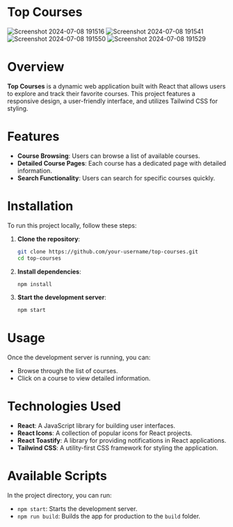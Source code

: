 # Top Courses
![Screenshot 2024-07-08 191516](https://github.com/MohdAsif01/Top_courses/assets/163662472/ae0f8951-aa7d-4f77-ad67-2f2c3d431e5e)
![Screenshot 2024-07-08 191541](https://github.com/MohdAsif01/Top_courses/assets/163662472/db0b9b04-54da-46ee-a188-4f712d24f201)
![Screenshot 2024-07-08 191550](https://github.com/MohdAsif01/Top_courses/assets/163662472/4a11f83d-db75-41f0-a62c-72c3b14cda25)
![Screenshot 2024-07-08 191529](https://github.com/MohdAsif01/Top_courses/assets/163662472/e603eff4-78ff-4ab5-9125-21795dca6321)

# Overview

**Top Courses** is a dynamic web application built with React that allows users to explore and track their favorite courses. This project features a responsive design, a user-friendly interface, and utilizes Tailwind CSS for styling.

# Features

- **Course Browsing**: Users can browse a list of available courses.
- **Detailed Course Pages**: Each course has a dedicated page with detailed information.
- **Search Functionality**: Users can search for specific courses quickly.

# Installation

To run this project locally, follow these steps:

1. **Clone the repository**:
   ```sh
   git clone https://github.com/your-username/top-courses.git
   cd top-courses
   ```

2. **Install dependencies**:
   ```sh
   npm install
   ```

3. **Start the development server**:
   ```sh
   npm start
   ```

# Usage

Once the development server is running, you can:

- Browse through the list of courses.
- Click on a course to view detailed information.

# Technologies Used

- **React**: A JavaScript library for building user interfaces.
- **React Icons**: A collection of popular icons for React projects.
- **React Toastify**: A library for providing notifications in React applications.
- **Tailwind CSS**: A utility-first CSS framework for styling the application.

# Available Scripts

In the project directory, you can run:

- `npm start`: Starts the development server.
- `npm run build`: Builds the app for production to the `build` folder.
